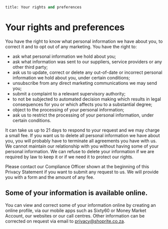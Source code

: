 ```meta
title: Your rights and preferences 
```

# Your rights and preferences 

You have the right to know what personal information we have about you, to correct it 
and to opt out of any marketing. 
You have the right to:

- ask what personal information we hold about you; 
- ask what information was sent to our suppliers, service providers or any other third party; 
- ask us to update, correct or delete any out-of-date or incorrect personal information we hold about you, under certain conditions; 
- unsubscribe from any direct marketing communications we may send you; 
- submit a complaint to a relevant supervisory authority;
- to not be subjected to automated decision making which results in legal consequences for you or which affects you to a substantial degree;
- object to the processing of your personal information; 
- ask us to restrict the processing of your personal information, under certain conditions.

It can take us up to 21 days to respond to your request and we may charge a small fee. If you want us to 
delete all personal information we have about you, you will probably have to terminate all agreements you 
have with us. We cannot maintain our relationship with you without having some of your personal information. We can refuse to delete your information if we are required by law to keep it or if we need it to 
protect our rights.

Please contact our Compliance Officer shown at the beginning of this Privacy Statement if you want to submit 
any request to us. We will provide you with a form and the amount of any fee.

## Some of your information is available online. 
You can view and correct some of your information online by creating an online profile, via our mobile apps 
such as Sixty60 or Money Market Account, our websites or our call centres. Other information can be 
corrected on request via email to privacy@shoprite.co.za. 
